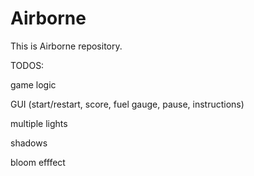 # Airborne

This is Airborne repository.

TODOS:

game logic

GUI (start/restart, score, fuel gauge, pause, instructions)

multiple lights

shadows

bloom efffect